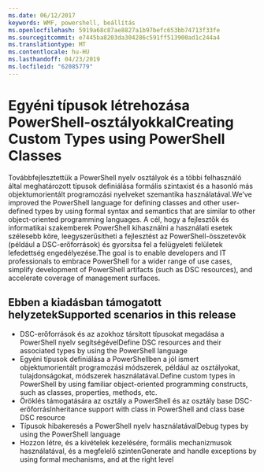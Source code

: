 ```yaml
---
ms.date: 06/12/2017
keywords: WMF, powershell, beállítás
ms.openlocfilehash: 5919a68c87ae8827a1b97befc653bb74713f33fe
ms.sourcegitcommit: e7445ba8203da304286c591ff513900ad1c244a4
ms.translationtype: MT
ms.contentlocale: hu-HU
ms.lasthandoff: 04/23/2019
ms.locfileid: "62085779"
---
```

# <a name="creating-custom-types-using-powershell-classes"></a><span data-ttu-id="85402-102">Egyéni típusok létrehozása PowerShell-osztályokkal</span><span class="sxs-lookup"><span data-stu-id="85402-102">Creating Custom Types using PowerShell Classes</span></span>

<span data-ttu-id="85402-103">Továbbfejlesztettük a PowerShell nyelv osztályok és a többi felhasználó által meghatározott típusok definiálása formális szintaxist és a hasonló más objektumorientált programozási nyelveket szemantika használatával.</span><span class="sxs-lookup"><span data-stu-id="85402-103">We’ve improved the PowerShell language for defining classes and other user-defined types by using formal syntax and semantics that are similar to other object-oriented programming languages.</span></span> <span data-ttu-id="85402-104">A cél, hogy a fejlesztők és informatikai szakemberek PowerShell kihasználni a használati esetek szélesebb köre, leegyszerűsítheti a fejlesztést az PowerShell-összetevők (például a DSC-erőforrások) és gyorsítsa fel a felügyeleti felületek lefedettség engedélyezése.</span><span class="sxs-lookup"><span data-stu-id="85402-104">The goal is to enable developers and IT professionals to embrace PowerShell for a wider range of use cases, simplify development of PowerShell artifacts (such as DSC resources), and accelerate coverage of management surfaces.</span></span>

## <a name="supported-scenarios-in-this-release"></a><span data-ttu-id="85402-105">Ebben a kiadásban támogatott helyzetek</span><span class="sxs-lookup"><span data-stu-id="85402-105">Supported scenarios in this release</span></span>

-   <span data-ttu-id="85402-106">DSC-erőforrások és az azokhoz társított típusokat megadása a PowerShell nyelv segítségével</span><span class="sxs-lookup"><span data-stu-id="85402-106">Define DSC resources and their associated types by using the PowerShell language</span></span>
-   <span data-ttu-id="85402-107">Egyéni típusok definiálása a PowerShellben a jól ismert objektumorientált programozási módszerek, például az osztályokat, tulajdonságokat, módszerek használatával.</span><span class="sxs-lookup"><span data-stu-id="85402-107">Define custom types in PowerShell by using familiar object-oriented programming constructs, such as classes, properties, methods, etc.</span></span>
-   <span data-ttu-id="85402-108">Öröklés támogatására az osztály a PowerShell és az osztály base DSC-erőforrás</span><span class="sxs-lookup"><span data-stu-id="85402-108">Inheritance support with class in PowerShell and class base DSC resource</span></span>
-   <span data-ttu-id="85402-109">Típusok hibakeresés a PowerShell nyelv használatával</span><span class="sxs-lookup"><span data-stu-id="85402-109">Debug types by using the PowerShell language</span></span>
-   <span data-ttu-id="85402-110">Hozzon létre, és a kivételek kezelésére, formális mechanizmusok használatával, és a megfelelő szinten</span><span class="sxs-lookup"><span data-stu-id="85402-110">Generate and handle exceptions by using formal mechanisms, and at the right level</span></span>
